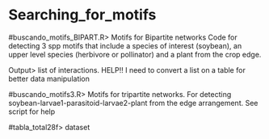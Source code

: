 # Searching_for_motifs
#buscando_motifs_BIPART.R> Motifs for Bipartite networks Code for detecting 3 spp motifs that include a species of interest (soybean), an upper level species (herbivore or pollinator) and a plant from the crop edge.

Output> list of interactions. HELP!! I need to convert a list on a table for better data manipulation

#buscando_motifs3.R> Motifs for tripartite networks. For detecting soybean-larvae1-parasitoid-larvae2-plant from the edge arrangement.
See script for help

#tabla_total28f> dataset
